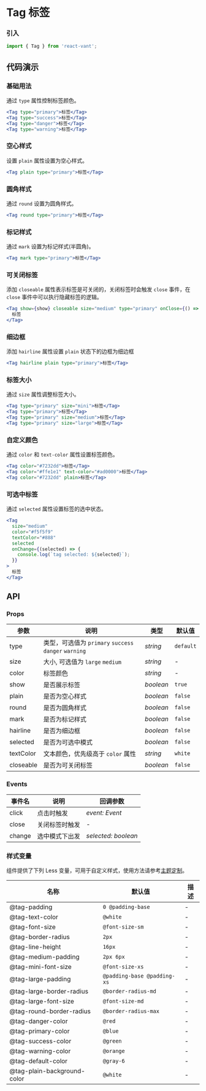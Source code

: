 # Tag 标签

### 引入

```js
import { Tag } from 'react-vant';
```

## 代码演示

### 基础用法

通过 `type` 属性控制标签颜色。

```jsx
<Tag type="primary">标签</Tag>
<Tag type="success">标签</Tag>
<Tag type="danger">标签</Tag>
<Tag type="warning">标签</Tag>
```

### 空心样式

设置 `plain` 属性设置为空心样式。

```jsx
<Tag plain type="primary">标签</Tag>
```

### 圆角样式

通过 `round` 设置为圆角样式。

```jsx
<Tag round type="primary">标签</Tag>
```

### 标记样式

通过 `mark` 设置为标记样式(半圆角)。

```jsx
<Tag mark type="primary">标签</Tag>
```

### 可关闭标签

添加 `closeable` 属性表示标签是可关闭的，关闭标签时会触发 `close` 事件，在 `close` 事件中可以执行隐藏标签的逻辑。

```jsx
<Tag show={show} closeable size="medium" type="primary" onClose={() => setShow(false)}>
  标签
</Tag>
```

### 细边框

添加 `hairline` 属性设置 `plain` 状态下的边框为细边框

```jsx
<Tag hairline plain type="primary">标签</Tag>
```

### 标签大小

通过 `size` 属性调整标签大小。

```jsx
<Tag type="primary" size="mini">标签</Tag>
<Tag type="primary">标签</Tag>
<Tag type="primary" size="medium">标签</Tag>
<Tag type="primary" size="large">标签</Tag>
```

### 自定义颜色

通过 `color` 和 `text-color` 属性设置标签颜色。

```jsx
<Tag color="#7232dd">标签</Tag>
<Tag color="#ffe1e1" text-color="#ad0000">标签</Tag>
<Tag color="#7232dd" plain>标签</Tag>
```

### 可选中标签

通过 `selected` 属性设置标签的选中状态。

```jsx
<Tag
  size="medium"
  color="#f5f5f9"
  textColor="#888"
  selected
  onChange={(selected) => {
    console.log(`tag selected: ${selected}`);
  }}
>
  标签
</Tag>
```

## API

### Props

| 参数      | 说明                                                  | 类型      | 默认值    |
| --------- | ----------------------------------------------------- | --------- | --------- |
| type      | 类型，可选值为 `primary` `success` `danger` `warning` | _string_  | `default` |
| size      | 大小, 可选值为 `large` `medium`                       | _string_  | -         |
| color     | 标签颜色                                              | _string_  | -         |
| show      | 是否展示标签                                          | _boolean_ | `true`    |
| plain     | 是否为空心样式                                        | _boolean_ | `false`   |
| round     | 是否为圆角样式                                        | _boolean_ | `false`   |
| mark      | 是否为标记样式                                        | _boolean_ | `false`   |
| hairline  | 是否为细边框                                          | _boolean_ | `false`   |
| selected  | 是否为可选中模式                                      | _boolean_ | `false`   |
| textColor | 文本颜色，优先级高于 `color` 属性                     | _string_  | `white`   |
| closeable | 是否为可关闭标签                                      | _boolean_ | `false`   |

### Events

| 事件名 | 说明           | 回调参数       |
| ------ | -------------- | -------------- |
| click  | 点击时触发     | _event: Event_ |
| close  | 关闭标签时触发 | -              |
| change | 选中模式下出发 | _selected: boolean_  |
### 样式变量

组件提供了下列 Less 变量，可用于自定义样式，使用方法请参考[主题定制](#/zh-CN/theme)。

| 名称                        | 默认值                      | 描述 |
| --------------------------- | --------------------------- | ---- |
| @tag-padding                | `0 @padding-base`           | -    |
| @tag-text-color             | `@white`                    | -    |
| @tag-font-size              | `@font-size-sm`             | -    |
| @tag-border-radius          | `2px`                       | -    |
| @tag-line-height            | `16px`                      | -    |
| @tag-medium-padding         | `2px 6px`                   | -    |
| @tag-mini-font-size         | `@font-size-xs`             | -    |
| @tag-large-padding          | `@padding-base @padding-xs` | -    |
| @tag-large-border-radius    | `@border-radius-md`         | -    |
| @tag-large-font-size        | `@font-size-md`             | -    |
| @tag-round-border-radius    | `@border-radius-max`        | -    |
| @tag-danger-color           | `@red`                      | -    |
| @tag-primary-color          | `@blue`                     | -    |
| @tag-success-color          | `@green`                    | -    |
| @tag-warning-color          | `@orange`                   | -    |
| @tag-default-color          | `@gray-6`                   | -    |
| @tag-plain-background-color | `@white`                    | -    |
